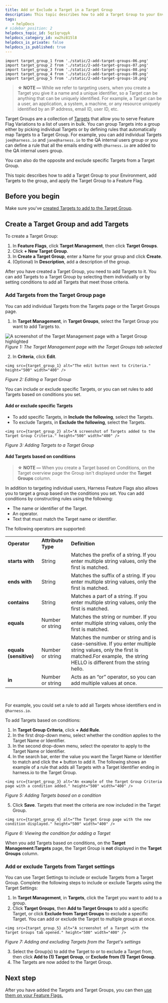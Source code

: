 ```yaml
---
title: Add or Exclude a Target in a Target Group
description: This topic describes how to add a Target Group to your Environment, add Targets to the group, and apply the Target Group to a Feature Flag. 
tags: 
   - helpDocs
# sidebar_position: 2
helpdocs_topic_id: 5qz1qrugyk
helpdocs_category_id: xw2hz815l8
helpdocs_is_private: false
helpdocs_is_published: true
---
```


```mdx-code-block
import target_group_1 from './static/2-add-target-groups-06.png' 
import target_group_2 from './static/2-add-target-groups-07.png' 
import target_group_3 from './static/2-add-target-groups-08.png' 
import target_group_4 from './static/2-add-target-groups-09.png' 
import target_group_5 from './static/2-add-target-groups-10.png' 
```

> **☆ NOTE —** While we refer to targeting users, when you create a Target you give it a name and a unique identifier, so a Target can be anything that can be uniquely identified. For example, a Target can be a user, an application, a system, a machine, or any resource uniquely identified by an IP address, email ID, user ID, etc.

Target Groups are a collection of [Targets](1-add-targets.md) that allow you to serve Feature Flag Variations to a list of users in bulk. You can group Targets into a group either by picking individual Targets or by defining rules that automatically map Targets to a Target Group. For example, you can add individual Targets `joe@harness.io` and `jane@harness.io` to the QA internal users group or you can define a rule that all the emails ending with `@harness.io` are added to the QA internal users group.

You can also do the opposite and exclude specific Targets from a Target Group.  

This topic describes how to add a Target Group to your Environment, add Targets to the group, and apply the Target Group to a Feature Flag. 

## Before you begin

Make sure you've [created Targets to add to the Target Group](1-add-targets.md).

## Create a Target Group and add Targets

To create a Target Group:

1. In **Feature Flags**, click **Target Management**, then click **Target Groups**.
2. Click **+ New Target Group**.
3. In **Create a Target Group**, enter a Name for your group and click **Create**.
4. (Optional) In **Description**, add a description of the group.

After you have created a Target Group, you need to add Targets to it. You can add Targets to a Target Group by selecting them individually or by setting conditions to add all Targets that meet those criteria. 

### Add Targets from the Target Group page

You can add individual Targets from the Targets page or the Target Groups page. 

1. In **Target Management**, in **Target Groups**, select the Target Group you want to add Targets to.

![A screenshot of the Target Management page with a Target Group highlighted](./static/2-add-target-groups-05.png)*Figure 1: The Target Management page with the Target Groups tab selected*

2. In **Criteria**, click **Edit**.

```mdx-code-block
<img src={target_group_1} alt="The edit button next to Criteria." height="500" width="400" />
```
*Figure 2: Editing a Target Group*

You can include or exclude specific Targets, or you can set rules to add Targets based on conditions you set. 

#### Add or exclude specific Targets

* To add specific Targets, in **Include the following**, select the Targets.
* To exclude Targets, in **Exclude the following**, select the Targets.

```mdx-code-block
<img src={target_group_2} alt="A screenshot of Targets added to the Target Group Criteria." height="500" width="400" />
```
*Figure 3: Adding Targets to a Target Group*

#### Add Targets based on conditions

> **☆ NOTE —** When you create a Target based on Conditions, on the Target overview page the Group isn't displayed under the **Target Groups** column.

In addition to targeting individual users, Harness Feature Flags also allows you to target a group based on the conditions you set. You can add conditions by constructing rules using the following:

* The name or identifier of the Target.
* An operator.
* Text that must match the Target name or identifier.

The following operators are supported:

|  |  |  |
| --- | --- | --- |
| **Operator** | **Attribute Type** | **Definition** |
| **starts with** | String | Matches the prefix of a string. If you enter multiple string values, only the first is matched. |
| **ends with** | String | Matches the suffix of a string. If you enter multiple string values, only the first is matched. |
| **contains** | String | Matches a part of a string. If you enter multiple string values, only the first is matched. |
| **equals** | Number or string | Matches the string or number. If you enter multiple string values, only the first is matched. |
| **equals (sensitive)** | Number or string | Matches the number or string and is case-sensitive. If you enter multiple string values, only the first is matched.For example,  the string HELLO is different from the string hello.  |
| **in** | Number or string | Acts as an “or” operator, so you can add multiple values at once. |

 

For example, you could set a rule to add all Targets whose identifiers end in `@harness.io`. 

To add Targets based on conditions:

1. In **Target Group Criteria**, click **+ Add Rule**.
2. In the first drop-down menu, select whether the condition applies to the Target Name or Identifier.
3. In the second drop-down menu, select the operator to apply to the Target Name or Identifier.
4. In the search bar, enter the value you want the Target Name or Identifier to match and click the **+** button to add it. The following shows an example of a rule that adds all Targets with a Target Identifier ending in harness.io to the Target Group.

```mdx-code-block
<img src={target_group_3} alt="An example of the Target Group Criteria page with a condition added." height="500" width="400" />
```

*Figure 5: Adding Targets based on a condition*

5. Click **Save**. Targets that meet the criteria are now included in the Target Group.

```mdx-code-block
<img src={target_group_4} alt="The Target Group page with the new condition displayed." height="500" width="400" />
```
*Figure 6: Viewing the condition for adding a Target*

When you add Targets based on conditions, on the **Target Management:Targets** page, the Target Group is **not** displayed in the **Target Groups** column.

### Add or exclude Targets from Target settings

You can use Target Settings to include or exclude Targets from a Target Group. Complete the following steps to include or exclude Targets using the Target Settings:

1. In **Target Management**, in **Targets**, click the Target you want to add to a group.
2. Click **Target Groups**, then **Add to Target Groups** to add a specific Target, or click **Exclude from Target Groups** to exclude a specific Target. You can add or exclude the Target to multiple groups at once.

```mdx-code-block
<img src={target_group_5} alt="A screenshot of a Target with the Target Groups tab opened." height="500" width="400" />
```
*Figure 7: Adding and excluding Targets from the Target's settings*

3. Select the Group(s) to add the Target to or to exclude a Target from, then click **Add to (1) Target Group**, or **Exclude from (1) Target Group**.
4. The Targets are now added to the Target Group.

## Next step

After you have added the Targets and Target Groups, you can then [use them on your Feature Flags.](3-targeting-users-with-flags.md)

